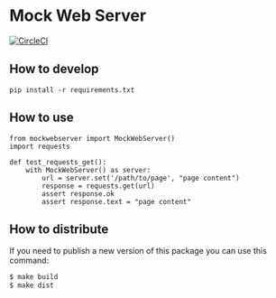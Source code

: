 # Mock Web Server

[![CircleCI](https://circleci.com/gh/Virtualstock/mockwebserver.svg?style=svg&circle-token=a157be22d8ba5cd2fefe5517bc8de839b7cd232e)](https://circleci.com/gh/Virtualstock/mockwebserver)

## How to develop

```
pip install -r requirements.txt
```

## How to use

```
from mockwebserver import MockWebServer()
import requests

def test_requests_get():
    with MockWebServer() as server:
        url = server.set('/path/to/page', "page content")
        response = requests.get(url)
        assert response.ok
        assert response.text = "page content"
```


## How to distribute

If you need to publish a new version of this package you can use this command:

```bash
$ make build
$ make dist
```
